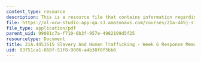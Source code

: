 ```yaml
---
content_type: resource
description: This is a resource file that contains information regarding week 6 memo.
file: https://ol-ocw-studio-app-qa.s3.amazonaws.com/courses/21a-445j-slavery-and-human-trafficking-in-the-21st-century-spring-2015/83751ca1868f51f89806a4b38f8f5bb6_MIT21A_445JS15_Week6memo.pdf
file_type: application/pdf
parent_uid: 99081c7a-f710-8b3f-957e-4982199d5f25
resourcetype: Document
title: 21A.445JS15 Slavery And Human Trafficking - Week 6 Response Memo
uid: 83751ca1-868f-51f8-9806-a4b38f8f5bb6
---
```

